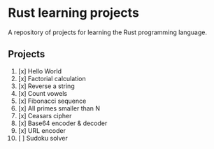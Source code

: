 # Rust learning projects

A repository of projects for learning the Rust programming language.

## Projects

1. [x] Hello World
2. [x] Factorial calculation
3. [x] Reverse a string
4. [x] Count vowels
5. [x] Fibonacci sequence
6. [x] All primes smaller than N
7. [x] Ceasars cipher
8. [x] Base64 encoder & decoder
9. [x] URL encoder
10. [ ] Sudoku solver
